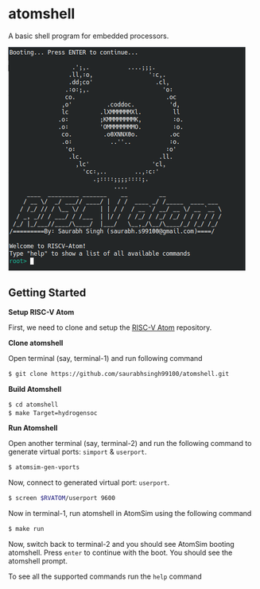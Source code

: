 # atomshell
A basic shell program for embedded processors.

![Atomshell](atomshell.png)
## Getting Started

**Setup RISC-V Atom**

First, we need to clone and setup the [RISC-V Atom](https://github.com/saurabhsingh99100/riscv-atom) repository. 


**Clone atomshell**

Open terminal (say, terminal-1) and run following command
```bash
$ git clone https://github.com/saurabhsingh99100/atomshell.git
```


**Build Atomshell**

```bash
$ cd atomshell
$ make Target=hydrogensoc
```


**Run Atomshell**

Open another terminal (say, terminal-2) and run the following command to generate virtual ports: `simport` & `userport`.
```bash
$ atomsim-gen-vports
```

Now, connect to generated virtual port: `userport`.
```bash
$ screen $RVATOM/userport 9600
```

Now in terminal-1, run atomshell in AtomSim using the following command
```bash
$ make run
```

Now, switch back to terminal-2 and you should see AtomSim booting atomshell. Press `enter` to continue with the boot. You should see the atomshell prompt.

To see all the supported commands run the `help` command